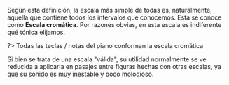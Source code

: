 Según esta definición, la escala más simple de todas es, naturalmente, aquella que
contiene todos los intervalos que conocemos. Esta se conoce como **Escala cromática**.
Por razones obvias, en esta escala es indiferente qué tónica elijamos.

<div id ="piano_0" class="piano_container"></div>

?> Todas las teclas / notas del piano conforman la escala cromática

Si bien se trata de una escala "válida", su utilidad normalmente se ve reducida a aplicarla en pasajes entre figuras hechas con otras escalas, ya que su sonido es muy inestable y poco molodioso.


<link rel="stylesheet" href="PianoGenerator/style.css">
<script>
piano({
    tag: "piano_0",
    octaves: 1,
    names: "all",
    relevant: {
        "C"  : { color: "fuchsia" },
        "C#" : { color: "purple" },
        "D"  : { color: "red" },
        "D#" : { color: "orange" },
        "E"  : { color: "yellow" },
        "F"  : { color: "lime" },
        "F#" : { color: "olive" },
        "G"  : { color: "green" },
        "G#" : { color: "teal" },
        "A"  : { color: "aqua" },
        "A#" : { color: "blue" },
        "B"  : { color: "navy" }
    },
    controls: [
        "up",
        "down",
        "spring"
    ]
});
</script>